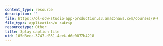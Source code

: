 ```yaml
---
content_type: resource
description: ''
file: https://ol-ocw-studio-app-production.s3.amazonaws.com/courses/9-00sc-introduction-to-psychology-fall-2011/105d3eec3747d8514ee8d6e0877b4218_SBrCPDC21f4.srt
file_type: application/x-subrip
resourcetype: Other
title: 3play caption file
uid: 105d3eec-3747-d851-4ee8-d6e0877b4218
---
```

